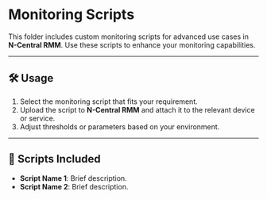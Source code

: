 # Monitoring Scripts

This folder includes custom monitoring scripts for advanced use cases in **N-Central RMM**. Use these scripts to enhance your monitoring capabilities.

---

## 🛠 Usage

1. Select the monitoring script that fits your requirement.
2. Upload the script to **N-Central RMM** and attach it to the relevant device or service.
3. Adjust thresholds or parameters based on your environment.

---

## 📜 Scripts Included

- **Script Name 1**: Brief description.
- **Script Name 2**: Brief description.